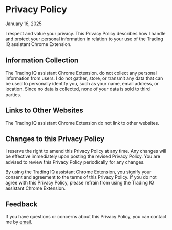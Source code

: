 # Privacy Policy

January 16, 2025

I respect and value your privacy. This Privacy Policy describes how I handle and protect your personal information in relation to your use of the Trading IQ assistant Chrome Extension.

## Information Collection

The Trading IQ assistant Chrome Extension. do not collect any personal information from users. I do not gather, store, or transmit any data that can be used to personally identify you, such as your name, email address, or location. Since no data is collected, none of your data is sold to third parties.

## Links to Other Websites

The Trading IQ assistant Chrome Extension do not link to other websites. 

## Changes to this Privacy Policy

I reserve the right to amend this Privacy Policy at any time. Any changes will be effective immediately upon posting the revised Privacy Policy. You are advised to review this Privacy Policy periodically for any changes.

By using the Trading IQ assistant Chrome Extension, you signify your consent and agreement to the terms of this Privacy Policy. If you do not agree with this Privacy Policy, please refrain from using the Trading IQ assistant Chrome Extension.

## Feedback

If you have questions or concerns about this Privacy Policy, you can contact me by [email](mailto:johnhillen4@gmail.com).
